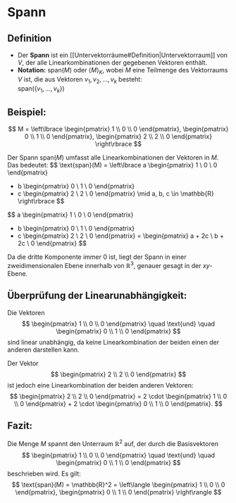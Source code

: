 # Spann
## Definition
- Der **Spann** ist ein [[Untervektorräume#Definition|Untervektorraum]] von $V$, der alle Linearkombinationen der gegebenen Vektoren enthält.
- **Notation:** $\text{span}(M)$ oder $\langle M \rangle_K$, wobei $M$ eine Teilmenge des Vektorraums $V$ ist, die aus Vektoren $v_1, v_2, \ldots, v_k$ besteht:  
  $\text{span}(\{v_1, \dots, v_k\})$

## Beispiel:
$$
M = \left\lbrace
\begin{pmatrix} 1 \\ 0 \\ 0 \end{pmatrix}, 
\begin{pmatrix} 0 \\ 1 \\ 0 \end{pmatrix}, 
\begin{pmatrix} 2 \\ 2 \\ 0 \end{pmatrix} 
\right\rbrace
$$

Der Spann $\text{span}(M)$ umfasst alle Linearkombinationen der Vektoren in $M$.  
Das bedeutet:
$$
\text{span}(M) = \left\lbrace a \begin{pmatrix} 1 \\ 0 \\ 0 \end{pmatrix} 
+ b \begin{pmatrix} 0 \\ 1 \\ 0 \end{pmatrix} 
+ c \begin{pmatrix} 2 \\ 2 \\ 0 \end{pmatrix} 
\mid a, b, c \in \mathbb{R} \right\rbrace
$$

$$
a \begin{pmatrix} 1 \\ 0 \\ 0 \end{pmatrix} 
+ b \begin{pmatrix} 0 \\ 1 \\ 0 \end{pmatrix} 
+ c \begin{pmatrix} 2 \\ 2 \\ 0 \end{pmatrix} 
= \begin{pmatrix} a + 2c \\ b + 2c \\ 0 \end{pmatrix}
$$

Da die dritte Komponente immer $0$ ist, liegt der Spann in einer zweidimensionalen Ebene innerhalb von $\mathbb{R}^3$, genauer gesagt in der $xy$-Ebene.

## Überprüfung der Linearunabhängigkeit:
Die Vektoren 
$$
\begin{pmatrix} 1 \\ 0 \\ 0 \end{pmatrix} 
\quad \text{und} \quad 
\begin{pmatrix} 0 \\ 1 \\ 0 \end{pmatrix}
$$
sind linear unabhängig, da keine Linearkombination der beiden einen der anderen darstellen kann.

Der Vektor 
$$
\begin{pmatrix} 2 \\ 2 \\ 0 \end{pmatrix}
$$
ist jedoch eine Linearkombination der beiden anderen Vektoren:
$$
\begin{pmatrix} 2 \\ 2 \\ 0 \end{pmatrix} = 2 \cdot \begin{pmatrix} 1 \\ 0 \\ 0 \end{pmatrix} + 2 \cdot \begin{pmatrix} 0 \\ 1 \\ 0 \end{pmatrix}.
$$

## Fazit:
Die Menge $M$ spannt den Unterraum $\mathbb{R}^2$ auf, der durch die Basisvektoren
$$
\begin{pmatrix} 1 \\ 0 \\ 0 \end{pmatrix}
\quad \text{und} \quad
\begin{pmatrix} 0 \\ 1 \\ 0 \end{pmatrix}
$$
beschrieben wird. Es gilt:
$$
\text{span}(M) = \mathbb{R}^2 = \left\langle 
\begin{pmatrix} 1 \\ 0 \\ 0 \end{pmatrix}, 
\begin{pmatrix} 0 \\ 1 \\ 0 \end{pmatrix}
\right\rangle
$$
